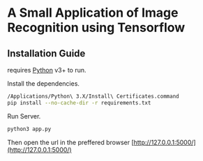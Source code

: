 # A Small Application of Image Recognition using Tensorflow
## Installation Guide

requires [Python](https://www.python.org/downloads/) v3+ to run.

Install the dependencies.

```sh
/Applications/Python\ 3.X/Install\ Certificates.command
pip install --no-cache-dir -r requirements.txt
```
Run Server.

```sh
python3 app.py
```

Then open the url in the preffered browser
 [http://127.0.0.1:5000/](http://127.0.0.1:5000/)
